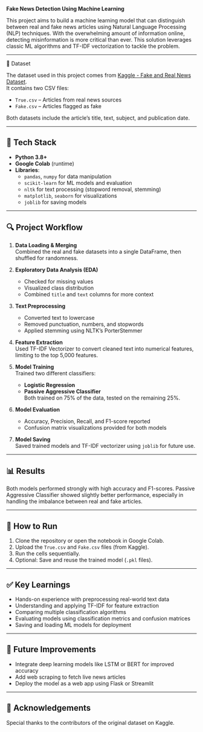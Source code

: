 **Fake News Detection Using Machine Learning**

This project aims to build a machine learning model that can distinguish between real and fake news articles using Natural Language Processing (NLP) techniques. With the overwhelming amount of information online, detecting misinformation is more critical than ever. This solution leverages classic ML algorithms and TF-IDF vectorization to tackle the problem.

---

 📁 Dataset

The dataset used in this project comes from [Kaggle - Fake and Real News Dataset](https://www.kaggle.com/clmentbisaillon/fake-and-real-news-dataset).  
It contains two CSV files:
- `True.csv` – Articles from real news sources
- `Fake.csv` – Articles flagged as fake

Both datasets include the article’s title, text, subject, and publication date.

---

## 🧰 Tech Stack

- **Python 3.8+**
- **Google Colab** (runtime)
- **Libraries**:
  - `pandas`, `numpy` for data manipulation
  - `scikit-learn` for ML models and evaluation
  - `nltk` for text processing (stopword removal, stemming)
  - `matplotlib`, `seaborn` for visualizations
  - `joblib` for saving models

---

## 🔍 Project Workflow

1. **Data Loading & Merging**  
   Combined the real and fake datasets into a single DataFrame, then shuffled for randomness.

2. **Exploratory Data Analysis (EDA)**  
   - Checked for missing values  
   - Visualized class distribution  
   - Combined `title` and `text` columns for more context

3. **Text Preprocessing**  
   - Converted text to lowercase  
   - Removed punctuation, numbers, and stopwords  
   - Applied stemming using NLTK’s PorterStemmer  

4. **Feature Extraction**  
   Used TF-IDF Vectorizer to convert cleaned text into numerical features, limiting to the top 5,000 features.

5. **Model Training**  
   Trained two different classifiers:
   - **Logistic Regression**
   - **Passive Aggressive Classifier**  
   Both trained on 75% of the data, tested on the remaining 25%.

6. **Model Evaluation**  
   - Accuracy, Precision, Recall, and F1-score reported  
   - Confusion matrix visualizations provided for both models

7. **Model Saving**  
   Saved trained models and TF-IDF vectorizer using `joblib` for future use.

---

## 📊 Results

Both models performed strongly with high accuracy and F1-scores. Passive Aggressive Classifier showed slightly better performance, especially in handling the imbalance between real and fake articles.

---

## 💾 How to Run

1. Clone the repository or open the notebook in Google Colab.
2. Upload the `True.csv` and `Fake.csv` files (from Kaggle).
3. Run the cells sequentially.
4. Optional: Save and reuse the trained model (`.pkl` files).

---

## ✅ Key Learnings

- Hands-on experience with preprocessing real-world text data
- Understanding and applying TF-IDF for feature extraction
- Comparing multiple classification algorithms
- Evaluating models using classification metrics and confusion matrices
- Saving and loading ML models for deployment

---

## 📌 Future Improvements

- Integrate deep learning models like LSTM or BERT for improved accuracy
- Add web scraping to fetch live news articles
- Deploy the model as a web app using Flask or Streamlit

---

## 🙌 Acknowledgements

Special thanks to the contributors of the original dataset on Kaggle.

